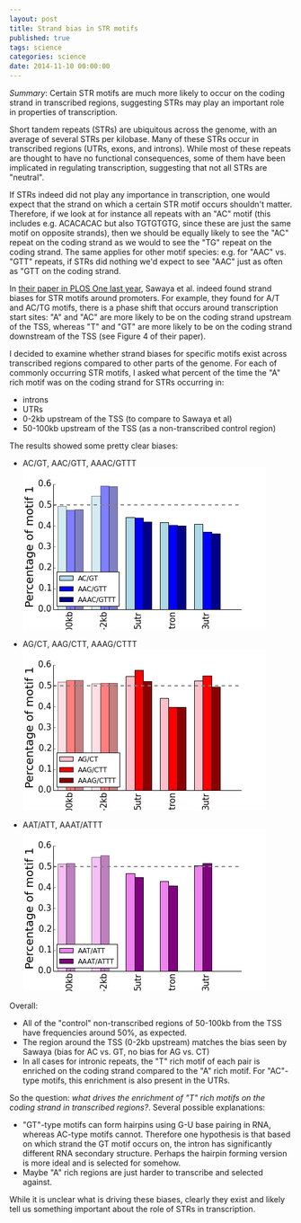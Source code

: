 ```yaml
---
layout: post
title: Strand bias in STR motifs
published: true
tags: science
categories: science
date: 2014-11-10 00:00:00
---
```


*Summary*: Certain STR motifs are much more likely to occur on the coding strand in transcribed regions, suggesting STRs may play an important role in properties of transcription.

Short tandem repeats (STRs) are ubiquitous across the genome, with an average of several STRs per kilobase. Many of these STRs occur in transcribed regions (UTRs, exons, and introns). While most of these repeats are thought to have no functional consequences, some of them have been implicated in regulating transcription, suggesting that not all STRs are "neutral". 

If STRs indeed did not play any importance in transcription, one would expect that the strand on which a certain STR motif occurs shouldn't matter. Therefore, if we look at for instance all repeats with an "AC" motif (this includes e.g. ACACACAC but also TGTGTGTG, since these are just the same motif on opposite strands), then we should be equally likely to see the "AC" repeat on the coding strand as we would to see the "TG" repeat on the coding strand. The same applies for other motif species: e.g. for "AAC" vs. "GTT" repeats, if STRs did nothing we'd expect to see "AAC" just as often as "GTT on the coding strand.

In [their paper in PLOS One last year](http://www.plosone.org/article/info%3Adoi%2F10.1371%2Fjournal.pone.0054710), Sawaya et al. indeed found strand biases for STR motifs around promoters. For example, they found for A/T and AC/TG motifs, there is a phase shift that occurs around transcription start sites: "A" and "AC" are more likely to be on the coding strand upstream of the TSS, whereas "T" and "GT" are more likely to be on the coding strand downstream of the TSS (see Figure 4 of their paper).

I decided to examine whether strand biases for specific motifs exist across transcribed regions compared to other parts of the genome. For each of commonly occurring STR motifs, I asked what percent of the time the "A" rich motif was on the coding strand for STRs occurring in:
* introns
* UTRs
* 0-2kb upstream of the TSS (to compare to Sawaya et al)
* 50-100kb upstream of the TSS (as a non-transcribed control region)

The results showed some pretty clear biases:

* AC/GT, AAC/GTT, AAAC/GTTT
![AC motifs strand bias](images/ac_strand_bias.png)

* AG/CT, AAG/CTT, AAAG/CTTT
![AG motifs strand bias](images/ag_strand_bias.png)

* AAT/ATT, AAAT/ATTT
![AT motifs strand bias](images/at_strand_bias.png)

Overall:
* All of the "control" non-transcribed regions of 50-100kb from the TSS have frequencies around 50%, as expected.
* The region around the TSS (0-2kb upstream) matches the bias seen by Sawaya (bias for AC vs. GT, no bias for AG vs. CT)
* In all cases for intronic repeats, the "T" rich motif of each pair is enriched on the coding strand compared to the "A" rich motif. For "AC"-type motifs, this enrichment is also present in the UTRs.

So the question: *what drives the enrichment of "T" rich motifs on the coding strand in transcribed regions?*. Several possible explanations:
* "GT"-type motifs can form hairpins using G-U base pairing in RNA, whereas AC-type motifs cannot. Therefore one hypothesis is that based on which strand the GT motif occurs on, the intron has significantly different RNA secondary structure. Perhaps the hairpin forming version is more ideal and is selected for somehow.
* Maybe "A" rich regions are just harder to transcribe and selected against.

While it is unclear what is driving these biases, clearly they exist and likely tell us something important about the role of STRs in transcription.
